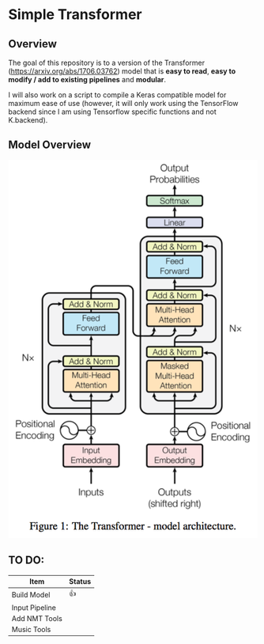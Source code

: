 # Simple Transformer

## Overview
The goal of this repository is to a version of the Transformer (https://arxiv.org/abs/1706.03762) model that is **easy to read**, **easy to modify / add to existing pipelines** and **modular**. 

I will also work on a script to compile a Keras compatible model for maximum ease of use (however, it will only work using the TensorFlow backend since I am using Tensorflow specific functions and not K.backend).

## Model Overview

![Model Architecture](imgs/transformer_image.png?raw=true "Transformer")
 

## TO DO:

|    **Item**    | **Status** |
|----------------|------------|
| Build Model    | :thumbsup: |
| Input Pipeline |            |
| Add NMT Tools  |            |
| Music Tools    |            |
